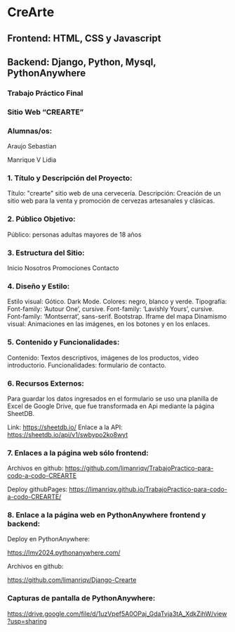 # CreArte

 
## Frontend: HTML, CSS y Javascript
## Backend: Django, Python, Mysql, PythonAnywhere

### Trabajo Práctico Final
### Sitio Web “CREARTE”

                                                         	
### Alumnas/os:


Araujo Sebastian 

Manrique V Lidia 

 


 
### 1. Título y Descripción del Proyecto:
Título: "crearte" sitio web de una cervecería.
Descripción: Creación de un sitio web para la venta y promoción de cervezas artesanales y clásicas.

### 2. Público Objetivo:
Público: personas adultas mayores de 18 años

### 3. Estructura del Sitio:
Inicio
Nosotros
Promociones
Contacto

### 4. Diseño y Estilo:
Estilo visual: Gótico. Dark Mode.
Colores: negro, blanco y verde.
Tipografía: Font-family: ‘Autour One’, cursive.
Font-family: ‘Lavishly Yours’, cursive.
Font-family: ‘Montserrat’, sans-serif.
Bootstrap.
Iframe del mapa
Dinamismo visual: Animaciones en las imágenes, en los botones y en los enlaces.

### 5. Contenido y Funcionalidades:
Contenido: Textos descriptivos, imágenes de los productos, video introductorio.
Funcionalidades: formulario de contacto.

### 6. Recursos Externos:
 Para guardar los datos ingresados en el formulario se uso una planilla de Excel de Google Drive, que fue transformada en Api mediante la página SheetDB.
 
Link: https://sheetdb.io/
Enlace a la API:  https://sheetdb.io/api/v1/swbypo2ko8wyt

### 7. Enlaces a la página web sólo frontend:
Archivos en github:
https://github.com/limanriqv/TrabajoPractico-para-codo-a-codo-CREARTE

Deploy githubPages: 
https://limanriqv.github.io/TrabajoPractico-para-codo-a-codo-CREARTE/

### 8. Enlace a la página web en PythonAnywhere frontend y backend:
Deploy en PythonAnywhere:

https://lmv2024.pythonanywhere.com/

Archivos en github: 

https://github.com/limanriqv/Django-Crearte

### Capturas de pantalla de PythonAnywhere:

https://drive.google.com/file/d/1uzVpef5A0OPaj_GdaTvja3tA_XdkZihW/view?usp=sharing


